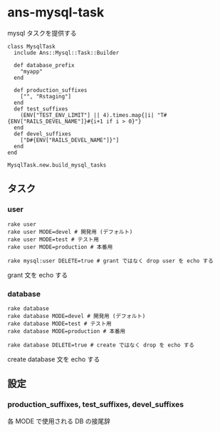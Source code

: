 ans-mysql-task
==============

mysql タスクを提供する


	class MysqlTask
	  include Ans::Mysql::Task::Builder
	
	  def database_prefix
	    "myapp"
	  end
	
	  def production_suffixes
	    ["", "Rstaging"]
	  end
	  def test_suffixes
	    (ENV["TEST_ENV_LIMIT"] || 4).times.map{|i| "T#{ENV["RAILS_DEVEL_NAME"]}#{i+1 if i > 0}"}
	  end
	  def devel_suffixes
	    ["D#{ENV["RAILS_DEVEL_NAME"]}"]
	  end
	end
	
	MysqlTask.new.build_mysql_tasks


タスク
------

### user

	rake user
	rake user MODE=devel # 開発用 (デフォルト)
	rake user MODE=test # テスト用
	rake user MODE=production # 本番用

	rake mysql:user DELETE=true # grant ではなく drop user を echo する

grant 文を echo する


### database

	rake database
	rake database MODE=devel # 開発用 (デフォルト)
	rake database MODE=test # テスト用
	rake database MODE=production # 本番用

	rake database DELETE=true # create ではなく drop を echo する

create database 文を echo する

設定
----

### production_suffixes, test_suffixes, devel_suffixes

各 MODE で使用される DB の接尾辞

